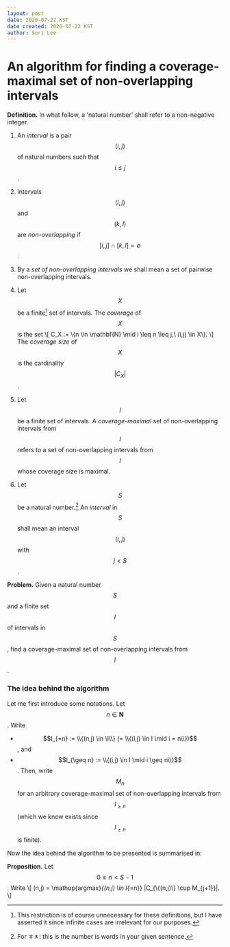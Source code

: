 ```yaml
---
layout: post
date: 2020-07-22 KST
date created: 2020-07-22 KST
author: Sori Lee
---
```


# An algorithm for finding a coverage-maximal set of non-overlapping intervals

**Definition.** In what follow, a 'natural number' shall refer to a non-negative integer.

1. An *interval* is a pair $$(i,j)$$ of natural numbers such that $$i \leq j$$.

2. Intervals $$(i,j)$$ and $$(k,l)$$ are *non-overlapping* if $$[i,j] \cap [k,l] = \emptyset$$.

3. By a *set of non-overlapping intervals* we shall mean a set of pairwise non-overlapping intervals.

4. Let $$X$$ be a finite[^1] set of intervals. The *coverage* of $$X$$ is the set
\\[
C_X := \\{n \in \mathbf{N} \mid i \leq n \leq j,\ (i,j) \in X\\}.
\\]
The *coverage size* of $$X$$ is the cardinality $$|C_X|$$.

5. Let $$I$$ be a finite set of intervals. A *coverage-maximal* set of non-overlapping intervals from $$I$$ refers to a set of non-overlapping intervals from $$I$$ whose coverage size is maximal.

6. Let $$S$$ be a natural number.[^2]
An *interval* in $$S$$ shall mean an interval $$(i,j)$$ with $$j < S$$.

[^1]: This restriction is of course unnecessary for these definitions, but I have asserted it since infinite cases are irrelevant for our purposes.

[^2]: For ㅎㅊ: this is the number is words in your given sentence.

**Problem.** Given a natural number $$S$$ and a finite set $$I$$ of intervals in $$S$$, find a coverage-maximal set of non-overlapping intervals from $$I$$.

### The idea behind the algorithm

Let me first introduce some notations.
Let $$n \in \mathbf{N}$$.
Write
- $$I_{=n} := \\{(n,j) \in \I\\} (= \\{(i,j) \in I \mid i = n\\})$$, and
- $$I_{\geq n} := \\{(i,j) \in I \mid i \geq n\\}$$.
Then, write $$M_n$$ for an arbitrary coverage-maximal set of non-overlapping intervals from $$I_{\geq n}$$ (which we know exists since $$I_{\geq n}$$ is finite).

Now the idea behind the algorithm to be presented is summarised in:

**Proposition.**
Let $$0 \leq n < S-1$$.
Write
\\[
(n,j) = \mathop{argmax}_{(n,j) \in I_{=n}} |C_{\\{(n,j)\\} \cup M_{j+1}}|.
\\]


<!-- **Algorithm.** TBC -->

